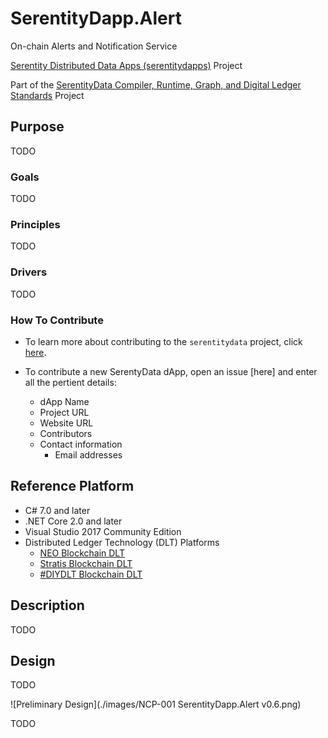 # SerentityDapp.Alert

On-chain Alerts and Notification Service

[Serentity Distributed Data Apps (serentitydapps)](https://github.com/mwherman2000/serentitydapps) Project

Part of the [SerentityData Compiler, Runtime, Graph, and Digital Ledger Standards](https://github.com/mwherman2000/serentitydata) Project

## Purpose

TODO

### Goals

TODO

### Principles

TODO

### Drivers

TODO

### How To Contribute

* To learn more about contributing to the `serentitydata` project, click 
[here](https://github.com/mwherman2000/serentitydata/blob/master/CONTRIBUTE.md).

* To contribute a new SerentyData dApp, open an issue [here] and enter all the pertient details:
    * dApp Name
    * Project URL
    * Website URL
    * Contributors
    * Contact information
        * Email addresses

## Reference Platform

* C# 7.0 and later
* .NET Core 2.0 and later
* Visual Studio 2017 Community Edition
* Distributed Ledger Technology (DLT) Platforms
    * [NEO Blockchain DLT](http://neo.org)
    * [Stratis Blockchain DLT](http://www.stratisplatform.com)
    * [#DIYDLT Blockchain DLT](https://www.linkedin.com/feed/update/urn:li:activity:6414282773086949376)

## Description

TODO

## Design
TODO

![Preliminary Design](./images/NCP-001 SerentityDapp.Alert v0.6.png)

TODO
